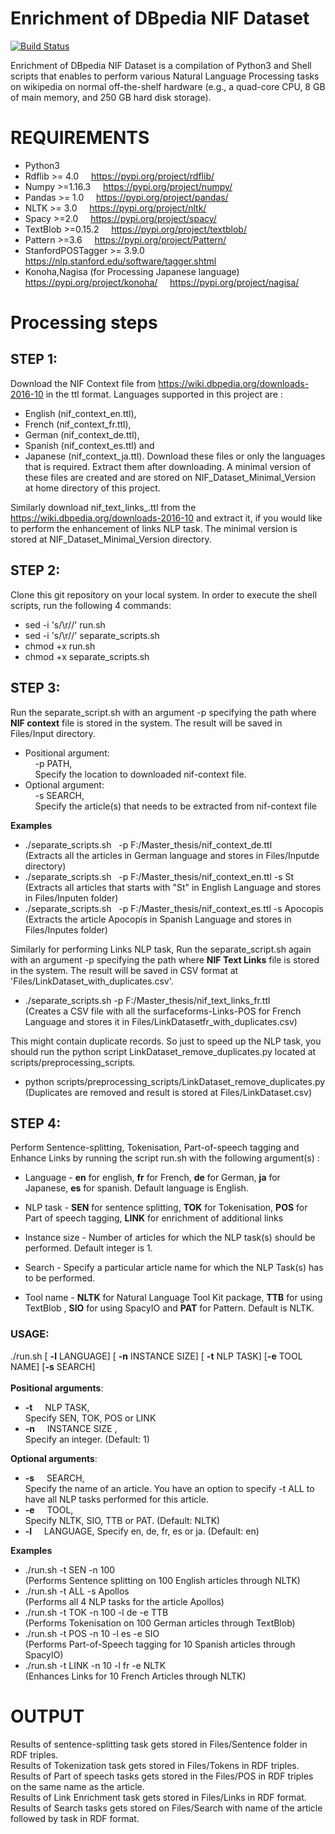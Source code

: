# Enrichment of DBpedia NIF Dataset

[![Build Status](https://travis-ci.org/joemccann/dillinger.svg?branch=master)](https://travis-ci.org/joemccann/dillinger)

Enrichment of DBpedia NIF Dataset is a compilation of Python3 and Shell scripts that enables to perform various Natural Language Processing tasks on wikipedia on normal off-the-shelf hardware (e.g., a quad-core CPU, 8 GB of main memory, and 250 GB hard disk 
storage). 

# REQUIREMENTS
- Python3
- Rdflib >= 4.0 &nbsp; &nbsp; https://pypi.org/project/rdflib/
- Numpy >=1.16.3 &nbsp; &nbsp;  https://pypi.org/project/numpy/ 
- Pandas >= 1.0 &nbsp;  &nbsp; https://pypi.org/project/pandas/
- NLTK >= 3.0 &nbsp;  &nbsp; https://pypi.org/project/nltk/
- Spacy >=2.0 &nbsp; &nbsp; https://pypi.org/project/spacy/
- TextBlob >=0.15.2  &nbsp;  &nbsp;  https://pypi.org/project/textblob/
- Pattern >=3.6  &nbsp;  &nbsp; https://pypi.org/project/Pattern/
- StanfordPOSTagger >= 3.9.0  &nbsp; &nbsp; https://nlp.stanford.edu/software/tagger.shtml
- Konoha,Nagisa (for Processing Japanese language) &nbsp; &nbsp; https://pypi.org/project/konoha/  &nbsp; &nbsp; https://pypi.org/project/nagisa/

# Processing steps
  ## STEP 1: 
Download the NIF Context file from https://wiki.dbpedia.org/downloads-2016-10 in the ttl format. Languages supported in this project are :
 - English (nif_context_en.ttl), 
 - French (nif_context_fr.ttl), 
 - German (nif_context_de.ttl), 
 - Spanish (nif_context_es.ttl) and 
 - Japanese (nif_context_ja.ttl). 
Download these files or only the languages that is required. Extract them after downloading. A minimal version of these files are created and are stored on NIF_Dataset_Minimal_Version at home directory of this project.
 
Similarly download nif_text_links_<language>.ttl from the https://wiki.dbpedia.org/downloads-2016-10 and extract it, if you would like to perform the enhancement of links NLP task. The minimal version is stored
at NIF_Dataset_Minimal_Version directory.


 ## STEP 2:
 Clone this git repository on your local system.
In order to execute the shell scripts, run the following 4 commands:
- sed -i 's/\r//' run.sh
- sed -i 's/\r//' separate_scripts.sh 
- chmod +x run.sh
- chmod +x separate_scripts.sh

 ## STEP 3:
Run the separate_script.sh with an argument -p specifying the path where **NIF context** file is stored in the system. The result will be saved in Files/Input<language> directory. 
 - Positional argument:  
&nbsp; &nbsp; -p PATH,  
&nbsp; &nbsp;  Specify the location to downloaded nif-context file. 
 - Optional argument: \
&nbsp; &nbsp; -s SEARCH, \
&nbsp; &nbsp; Specify the article(s) that needs to be extracted from nif-context file

__Examples__
 - ./separate_scripts.sh &nbsp; -p F:/Master_thesis/nif_context_de.ttl \
 (Extracts all the articles in German language and stores in Files/Inputde directory)
 - ./separate_scripts.sh &nbsp; -p F:/Master_thesis/nif_context_en.ttl -s St \
 (Extracts all articles that starts with "St" in English Language and stores in Files/Inputen folder)
- ./separate_scripts.sh &nbsp; -p F:/Master_thesis/nif_context_es.ttl -s Apocopis \
(Extracts the article Apocopis in Spanish Language and stores in Files/Inputes folder)

Similarly for performing Links NLP task, Run the separate_script.sh again with an argument -p specifying the path where **NIF Text Links** file is stored in the system. The result will be saved in CSV format at 'Files/LinkDataset<language>_with_duplicates.csv'. 
- ./separate_scripts.sh -p F:/Master_thesis/nif_text_links_fr.ttl \
(Creates a CSV file with all the surfaceforms-Links-POS for French Language and stores it in  Files/LinkDatasetfr_with_duplicates.csv)

This might contain duplicate records. So just to speed up the NLP task, you should run the python script LinkDataset_remove_duplicates.py located at scripts/preprocessing_scripts.
- python scripts/preprocessing_scripts/LinkDataset_remove_duplicates.py \
(Duplicates are removed and result is stored at Files/LinkDataset<lang>.csv)


## STEP 4:
Perform Sentence-splitting, Tokenisation, Part-of-speech tagging and Enhance Links by running the script run.sh with the following argument(s) :
- Language - **en** for english, **fr** for French, **de** for German, **ja** for Japanese, **es** for spanish. Default language is English.

- NLP task - **SEN** for sentence splitting, **TOK** for Tokenisation, **POS** for Part of speech tagging, **LINK** for enrichment of additional links

- Instance size - Number of articles for which the NLP task(s) should be performed. Default integer is 1.

- Search - Specify a particular article name for which the NLP Task(s) has to be performed.

- Tool name - **NLTK** for Natural Language Tool Kit package, **TTB** for using TextBlob , **SIO** for using SpacyIO and **PAT** for Pattern. Default is NLTK.	

### USAGE:

 ./run.sh [ **-l** LANGUAGE] [ **-n** INSTANCE SIZE] [ **-t** NLP TASK] [**-e** TOOL NAME] [**-s** SEARCH] \
 \
**Positional arguments**:
- **-t** &nbsp; &nbsp; NLP TASK,            
Specify SEN, TOK, POS or LINK
- **-n** &nbsp; &nbsp; INSTANCE SIZE ,          
Specify an integer. (Default: 1)
  
**Optional arguments**:
- **-s** &nbsp; &nbsp; SEARCH,            
Specify the name of an article. You have an option to specify -t ALL to have all NLP tasks performed for this article.
- **-e** &nbsp; &nbsp; TOOL,              
Specify NLTK, SIO, TTB or PAT. (Default: NLTK)
- **-l** &nbsp; &nbsp; LANGUAGE, 
Specify en, de, fr, es or ja. (Default: en)

**Examples**
- ./run.sh -t SEN -n 100 \
(Performs Sentence splitting on 100 English articles through NLTK)  
- ./run.sh -t ALL -s Apollos \
(Performs all 4 NLP tasks for the article Apollos)
- ./run.sh -t TOK -n 100 -l de -e TTB \
(Performs Tokenisation on 100 German articles through TextBlob)
- ./run.sh -t POS -n 10 -l es -e SIO \
(Performs Part-of-Speech tagging for 10 Spanish articles through SpacyIO)
- ./run.sh -t LINK -n 10 -l fr -e NLTK \
(Enhances Links for 10 French Articles through NLTK)
	
# OUTPUT
Results of sentence-splitting task gets stored in Files/Sentence folder in RDF triples. \
Results of Tokenization task gets stored in Files/Tokens in RDF triples. \
Results of Part of speech tasks gets stored in the Files/POS in RDF triples on the same name as the article. \
Results of Link Enrichment task gets stored in Files/Links in RDF format. \
Results of Search tasks gets stored on Files/Search with name of the article followed by task in RDF format.	

